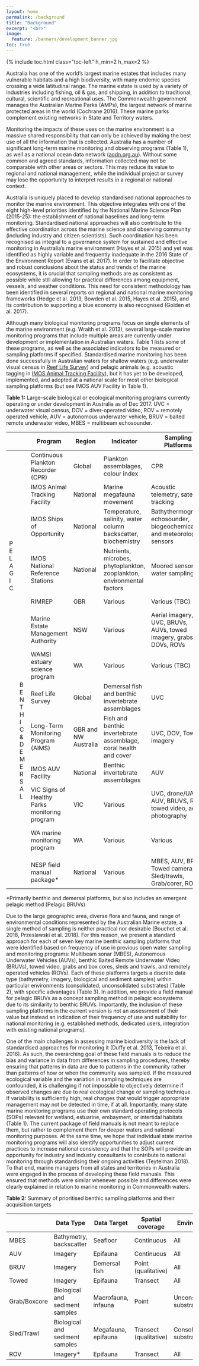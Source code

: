 ```yaml
---
layout: home
permalink: /background
title: "Background"
excerpt: "<br>"
image:
  feature: /banners/development_banner.jpg
toc: true
---
```

{% include toc.html class="toc-left" h_min=2 h_max=2 %} 

Australia has one of the world’s largest marine estates that includes many vulnerable habitats and a high biodiversity, with many endemic species crossing a wide latitudinal range. The marine estate is used by a variety of industries including fishing, oil & gas, and shipping, in addition to traditional, cultural, scientific and recreational uses. The Commonwealth government manages the Australian Marine Parks (AMPs), the largest network of marine protected areas in the world (Cochrane 2016). These marine parks complement existing networks in State and Territory waters. 

Monitoring the impacts of these uses on the marine environment is a massive shared responsibility that can only be achieved by making the best use of all the information that is collected. Australia has a number of significant long-term marine monitoring and observing programs (Table 1), as well as a national ocean data network ([aodn.org.au](http://aodn.org.au)). Without some common and agreed standards, information collected may not be comparable with other areas or sectors. This may reduce its value to regional and national management, while the individual project or survey may lose the opportunity to interpret results in a regional or national context.

Australia is uniquely placed to develop standardised national approaches to monitor the marine environment. This objective integrates with one of the eight high-level priorities identified by the National Marine Science Plan (2015-25): the establishment of national baselines and long-term monitoring. Standardised national approaches will also contribute to the effective coordination across the marine science and observing community (including industry and citizen scientists). Such coordination has been recognised as integral to a governance system for sustained and effective monitoring in Australia’s marine environment (Hayes et al. 2015) and yet was identified as highly variable and frequently inadequate in the 2016 State of the Environment Report (Evans et al. 2017). In order to facilitate objective and robust conclusions about the status and trends of the marine ecosystems, it is crucial that sampling methods are as consistent as possible while still allowing for practical differences among equipment, vessels, and weather conditions. This need for consistent methodology has been identified in several reports on regional and national marine monitoring frameworks (Hedge et al. 2013, Bowden et al. 2015, Hayes et al. 2015), and its contribution to supporting a blue economy is also recognised (Golden et al. 2017). 

Although many biological monitoring programs focus on single elements of the marine environment (e.g. Wraith et al. 2013), several large-scale marine monitoring programs that include multiple areas are currently under development or implementation in Australian waters. Table 1 lists some of these programs, as well as the associated indicators to be measured or sampling platforms if specified. Standardised marine monitoring has been done successfully in Australian waters for shallow waters (e.g. underwater visual census in [Reef Life Survey](https://reeflifesurvey.com/)) and pelagic animals (e.g. acoustic tagging in [IMOS Animal Tracking Facility](http://imos.org.au/facilities/animaltracking)), but it has yet to be developed, implemented, and adopted at a national scale for most other biological sampling platforms (but see IMOS AUV Facility in Table 1). 



**Table 1:**  Large-scale biological or ecological monitoring programs currently operating or under development in Australia as of Dec 2017. UVC = underwater visual census, DOV = diver-operated video, ROV = remotely operated vehicle,  AUV = autonomous underwater vehicle, BRUV = baited remote underwater video, MBES = multibeam echosounder.

<table>
<thead>
  <tr>
    <th colspan="2"></th>
    <th>Program</th>
    <th>Region</th>
    <th>Indicator</th>
    <th>Sampling Platforms</th>
    <th>Example Reference</th>
  </tr>
</thead>
<tbody>
  <tr>
    <td rowspan="7">P<br>E<br>L<br>A<br>G<br>I<br>C</td>
    <td rowspan="4"></td>
    <td>Continuous Plankton Recorder (CPR)</td>
    <td>Global</td>
    <td>Plankton assemblages, colour index</td>
    <td>CPR</td>
    <td>Hosie et al. 2003</td>
  </tr>
  <tr>
    <td>IMOS Animal Tracking Facility</td>
    <td>National</td>
    <td>Marine megafauna movement</td>
    <td>Acoustic telemetry, satellite tracking</td>
    <td>Taylor et al. 2017</td>
  </tr>
  <tr>
    <td>IMOS Ships of Opportunity</td>
    <td>National</td>
    <td>Temperature, salinity, water column backscatter, biochemistry</td>
    <td>Bathythermograph, echosounder, biogeochemical and meteorological sensors</td>
    <td>Alory et al. 2007</td>
  </tr>
  <tr>
    <td>IMOS National Reference Stations</td>
    <td>National</td>
    <td>Nutrients, microbes, phytoplankton, zooplankton, environmental factors</td>
    <td>Moored sensors, water sampling</td>
    <td>Sloyan and O’Kane 2015</td>
  </tr>
  <tr>
    <td rowspan="9">B<br>E<br>N<br>T<br>H<br>I<br>C<br>&amp;<br>D<br>E<br>M<br>E<br>R<br>S<br>A<br>L</td>
    <td>RIMREP</td>
    <td>GBR</td>
    <td>Various</td>
    <td>Various (TBC)</td>
    <td>GBRMPA 2015</td>
  </tr>
  <tr>
    <td>Marine Estate Management Authority</td>
    <td>NSW</td>
    <td>Various </td>
    <td>Aerial imagery, UVC, BRUVs, AUVs, towed imagery, grabs, DOVs, ROVs</td>
    <td>NSW Government 2017</td>
  </tr>
  <tr>
    <td>WAMSI estuary science program</td>
    <td>WA</td>
    <td>Various </td>
    <td>Various (TBC)</td>
    <td>Thomson et al. 2017</td>
  </tr>
  <tr>
    <td rowspan="6"></td>
    <td>Reef Life Survey</td>
    <td>Global</td>
    <td>Demersal fish and benthic invertebrate assemblages</td>
    <td>UVC</td>
    <td>Stuart-Smith et al. 2017</td>
  </tr>
  <tr>
    <td>Long-Term Monitoring Program (AIMS)</td>
    <td>GBR and NW Australia</td>
    <td>Fish and benthic invertebrate assemblage, coral health and cover</td>
    <td>UVC, DOV, Towed imagery</td>
    <td>De’ath et al. 2012</td>
  </tr>
  <tr>
    <td>IMOS AUV Facility</td>
    <td>National</td>
    <td>Benthic invertebrate assemblages</td>
    <td>AUV</td>
    <td>Perkins et al. 2017</td>
  </tr>
  <tr>
    <td>VIC Signs of Healthy Parks monitoring program</td>
    <td>VIC</td>
    <td>Various</td>
    <td>UVC, drone/UAV, AUV, BRUVS, ROV, towed video, aerial photography</td>
    <td>Parks Victoria’s Technical Series</td>
  </tr>
  <tr>
    <td>WA marine monitoring program</td>
    <td>WA</td>
    <td>Various</td>
    <td>Various</td>
    <td>Dept Biodiv Conserv Attractions 2017</td>
  </tr>
  <tr>
    <td>NESP field manual package*</td>
    <td>National</td>
    <td>Various</td>
    <td>MBES, AUV, BRUV, Towed camera, Sled/trawls, Grab/corer, ROV</td>
    <td>Current study</td>
  </tr>
</tbody>
</table>

*Primarily benthic and demersal platforms, but also includes an emergent pelagic method (Pelagic BRUVs)



Due to the large geographic area, diverse flora and fauna, and range of environmental conditions represented by the Australian Marine estate, a single method of sampling is neither practical nor desirable (Bouchet et al. 2018, Przeslawski et al. 2018). For this reason, we present a standard approach for each of seven key marine benthic sampling platforms that were identified based on frequency of use in previous open water sampling and monitoring programs: Multibeam sonar (MBES), Autonomous Underwater Vehicles (AUVs), benthic Baited Remote Underwater Video (BRUVs), towed video, grabs and box cores, sleds and trawls, and remotely operated vehicles (ROVs). Each of these platforms targets a discrete data type (bathymetry, imagery, biological and sediment samples) within particular environments (consolidated, unconsolidated substrates) (Table 2), with specific advantages (Table 3). In addition, we provide a field manual for pelagic BRUVs as a concept sampling method in pelagic ecosystems due to its similarity to benthic BRUVs. Importantly, the inclusion of these sampling platforms in the current version is not an assessment of their value but instead an indication of their frequency of use and suitability for national monitoring (e.g. established methods, dedicated users, integration with existing national programs).

One of the main challenges in assessing marine biodiversity is the lack of standardised approaches for monitoring it (Duffy et al. 2013, Teixeira et al. 2016). As such, the overarching goal of these field manuals is to reduce the bias and variance in data from differences in sampling procedures, thereby ensuring that patterns in data are due to patterns in the community rather than patterns of how or when the community was sampled. If the measured ecological variable and the variation in sampling techniques are confounded, it is challenging if not impossible to objectively determine if observed changes are due to real ecological change or sampling technique. If variability is sufficiently high, real changes that would trigger appropriate management may not be detected in time, if at all. Importantly, many state marine monitoring programs use their own standard operating protocols (SOPs) relevant for wetland, estuarine, embayment, or intertidal habitats (Table 1). The current package of field manuals is not meant to replace them, but rather to complement them for deeper waters and national monitoring purposes. At the same time, we hope that individual state marine monitoring programs will also identify opportunities to adjust current practices to increase national consistency and that the SOPs will provide an opportunity for industry and industry consultants to contribute to national monitoring through standardising their ongoing activities (Teytelman 2018). To that end, marine managers from all states and territories in Australia were engaged in the process of developing these field manuals. This ensured that methods were similar whenever possible and differences were clearly explained in relation to marine monitoring in Commonwealth waters. 

**Table 2:** Summary of prioritised benthic sampling platforms and their acquisition targets


<table>
<thead>
  <tr>
    <th></th>
    <th>Data Type</th>
    <th>Data Target</th>
    <th>Spatial coverage</th>
    <th>Environment</th>
    <th>Chapter</th>
  </tr>
</thead>
<tbody>
  <tr>
    <td>MBES</td>
    <td>Bathymetry, backscatter</td>
    <td>Seafloor</td>
    <td>Continuous</td>
    <td>All</td>
    <td>3</td>
  </tr>
  <tr>
    <td>AUV</td>
    <td>Imagery</td>
    <td>Epifauna</td>
    <td>Continuous</td>
    <td>All</td>
    <td>4</td>
  </tr>
  <tr>
    <td>BRUV</td>
    <td>Imagery</td>
    <td>Demersal fish</td>
    <td>Point (qualitative)</td>
    <td>All</td>
    <td>5</td>
  </tr>
  <tr>
    <td>Towed </td>
    <td>Imagery</td>
    <td>Epifauna</td>
    <td>Transect</td>
    <td>All</td>
    <td>7</td>
  </tr>
  <tr>
    <td>Grab/Boxcore</td>
    <td>Biological and sediment samples</td>
    <td>Macrofauna, infauna</td>
    <td>Point</td>
    <td>Unconsolidated substrate</td>
    <td>8</td>
  </tr>
  <tr>
    <td>Sled/Trawl</td>
    <td>Biological and sediment samples</td>
    <td>Megafauna, epifauna</td>
    <td>Transect (qualitative)</td>
    <td>Consolidated substrate</td>
    <td>9</td>
  </tr>
  <tr>
    <td>ROV</td>
    <td>Imagery*</td>
    <td>Epifauna</td>
    <td>Transect</td>
    <td>All</td>
    <td>10</td>
  </tr>
</tbody>
</table>

